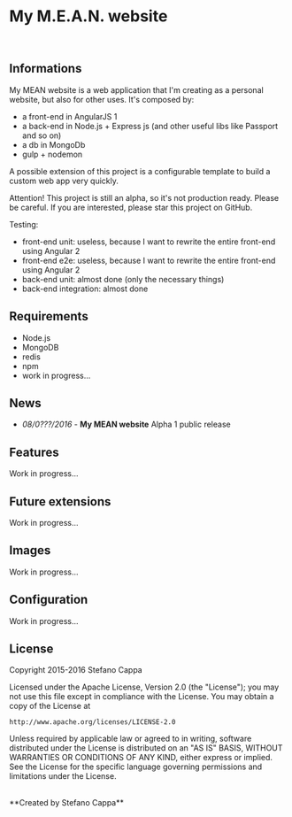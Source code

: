 # My M.E.A.N. website
<br>

## Informations
My MEAN website is a web application that I'm creating as a personal website, but also for other uses.
It's composed by:
- a front-end in AngularJS 1
- a back-end in Node.js + Express js (and other useful libs like Passport and so on)
- a db in MongoDb
- gulp + nodemon

A possible extension of this project is a configurable template to build a custom web app very quickly.

Attention! This project is still an alpha, so it's not production ready. Please be careful.
If you are interested, please star this project on GitHub.

Testing:
- front-end unit: useless, because I want to rewrite the entire front-end using Angular 2
- front-end e2e: useless, because I want to rewrite the entire front-end using Angular 2
- back-end unit: almost done (only the necessary things)
- back-end integration: almost done


## Requirements
- Node.js
- MongoDB
- redis
- npm
- work in progress...


## News
- *08/0???/2016* - **My MEAN website** Alpha 1 public release


## Features
Work in progress...


## Future extensions
Work in progress...


## Images
Work in progress...


## Configuration
Work in progress...


## License

Copyright 2015-2016 Stefano Cappa

Licensed under the Apache License, Version 2.0 (the "License");
you may not use this file except in compliance with the License.
You may obtain a copy of the License at

    http://www.apache.org/licenses/LICENSE-2.0

Unless required by applicable law or agreed to in writing, software
distributed under the License is distributed on an "AS IS" BASIS,
WITHOUT WARRANTIES OR CONDITIONS OF ANY KIND, either express or implied.
See the License for the specific language governing permissions and
limitations under the License.

<br/>
**Created by Stefano Cappa**
